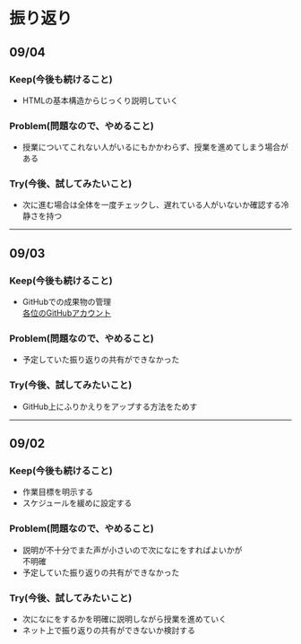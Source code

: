 # 振り返り

## 09/04

### Keep(今後も続けること)

- HTMLの基本構造からじっくり説明していく

### Problem(問題なので、やめること)

- 授業についてこれない人がいるにもかかわらず、授業を進めてしまう場合がある

### Try(今後、試してみたいこと)

- 次に進む場合は全体を一度チェックし、遅れている人がいないか確認する冷静さを持つ

---

## 09/03

### Keep(今後も続けること)

- GitHubでの成果物の管理  
[各位のGitHubアカウント](https://github.com/wp15000/list/blob/master/list.md)

### Problem(問題なので、やめること)

- 予定していた振り返りの共有ができなかった

### Try(今後、試してみたいこと)

- GitHub上にふりかえりをアップする方法をためす

---

## 09/02

### Keep(今後も続けること)

- 作業目標を明示する
- スケジュールを緩めに設定する

### Problem(問題なので、やめること)

- 説明が不十分でまた声が小さいので次になにをすればよいかが  
不明確
- 予定していた振り返りの共有ができなかった

### Try(今後、試してみたいこと)

- 次になにをするかを明確に説明しながら授業を進めていく
- ネット上で振り返りの共有ができないか検討する